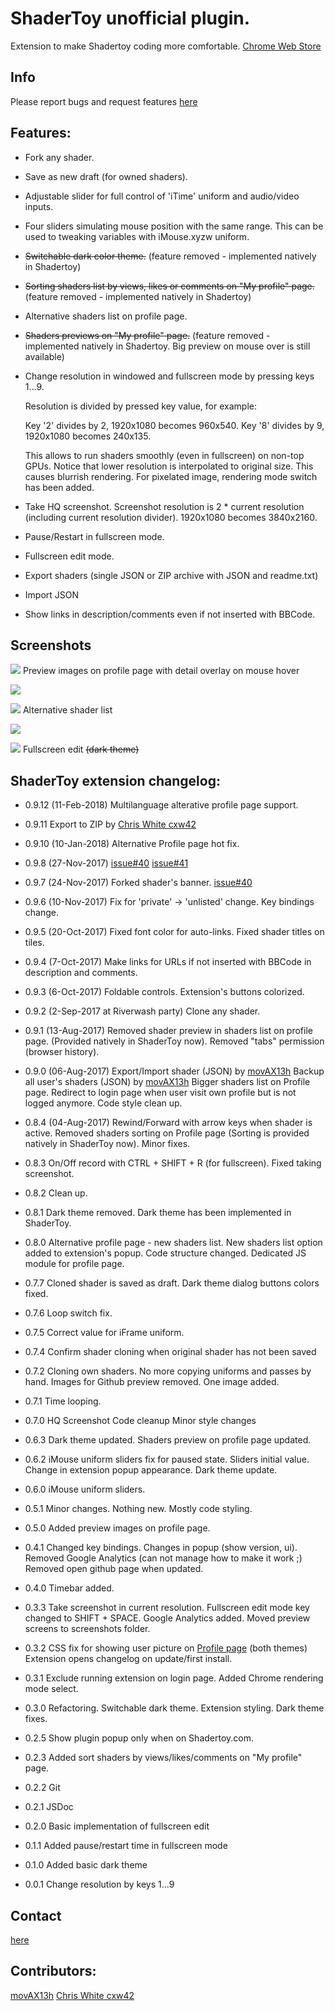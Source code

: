 # ShaderToy unofficial plugin.

Extension to make Shadertoy coding more comfortable.
[Chrome Web Store](https://chrome.google.com/webstore/detail/shadertoy-unofficial-plug/ohicbclhdmkhoabobgppffepcopomhgl?hl=pl)

## Info

Please report bugs and request features [here](https://github.com/patuwwy/ShaderToy-Chrome-Plugin/issues)

## Features:

* Fork any shader.

* Save as new draft (for owned shaders).

* Adjustable slider for full control of 'iTime' uniform and audio/video inputs.

* Four sliders simulating mouse position with the same range.
  This can be used to tweaking variables with iMouse.xyzw uniform.

* ~~Switchable dark color theme.~~
(feature removed - implemented natively in Shadertoy)

* ~~Sorting shaders list by views, likes or comments on "My profile" page.~~
(feature removed - implemented natively in Shadertoy)

* Alternative shaders list on profile page.

* ~~Shaders previews on "My profile" page.~~
(feature removed - implemented natively in Shadertoy. Big preview on mouse over is still available)

* Change resolution in windowed and fullscreen mode by pressing keys 1...9.

  Resolution is divided by pressed key value, for example:

  Key '2' divides by 2, 1920x1080 becomes 960x540.
  Key '8' divides by 9, 1920x1080 becomes 240x135.

  This allows to run shaders smoothly (even in fullscreen) on non-top GPUs.
  Notice that lower resolution is interpolated to original size. This causes blurrish rendering. For pixelated image, rendering mode switch has been added.

* Take HQ screenshot. Screenshot resolution is 2 * current resolution (including current resolution divider). 1920x1080 becomes 3840x2160.

* Pause/Restart in fullscreen mode.

* Fullscreen edit mode.

* Export shaders (single JSON or ZIP archive with JSON and readme.txt)

* Import JSON

* Show links in description/comments even if not inserted with BBCode.

## Screenshots

![](./screenshots/list-preview.jpg)
Preview images on profile page with detail overlay on mouse hover

![](./screenshots/screen3.jpg)

![](./screenshots/alt-profile.jpg)
Alternative shader list

![](./screenshots/previews.jpg)

![](./screenshots/screen2.jpg)
Fullscreen edit ~~(dark theme)~~


## ShaderToy extension changelog:

* 0.9.12 (11-Feb-2018)
Multilanguage alterative profile page support.

* 0.9.11
Export to ZIP by [Chris White cxw42](https://github.com/cxw42)

* 0.9.10 (10-Jan-2018)
Alternative Profile page hot fix.

* 0.9.8 (27-Nov-2017)
[issue#40](https://github.com/patuwwy/ShaderToy-Chrome-Plugin/issues/40)
[issue#41](https://github.com/patuwwy/ShaderToy-Chrome-Plugin/issues/41)

* 0.9.7 (24-Nov-2017)
Forked shader's banner. [issue#40](https://github.com/patuwwy/ShaderToy-Chrome-Plugin/issues/40)

* 0.9.6 (10-Nov-2017)
Fix for 'private' -> 'unlisted' change.
Key bindings change.

* 0.9.5 (20-Oct-2017)
Fixed font color for auto-links.
Fixed shader titles on tiles.

* 0.9.4 (7-Oct-2017)
Make links for URLs if not inserted with BBCode in description and comments.

* 0.9.3 (6-Oct-2017)
Foldable controls.
Extension's buttons colorized.

* 0.9.2 (2-Sep-2017 at Riverwash party)
Clone any shader.

* 0.9.1 (13-Aug-2017)
Removed shader preview in shaders list on profile page. (Provided natively in ShaderToy now).
Removed "tabs" permission (browser history).

* 0.9.0 (06-Aug-2017)
Export/Import shader (JSON) by [movAX13h](http://blog.thrill-project.com/)
Backup all user's shaders (JSON) by [movAX13h](http://blog.thrill-project.com/)
Bigger shaders list on Profile page.
Redirect to login page when user visit own profile but is not logged anymore.
Code style clean up.

* 0.8.4 (04-Aug-2017)
Rewind/Forward with arrow keys when shader is active.
Removed shaders sorting on Profile page (Sorting is provided natively in ShaderToy now).
Minor fixes.

* 0.8.3
On/Off record with CTRL + SHIFT + R (for fullscreen).
Fixed taking screenshot.

* 0.8.2
Clean up.

* 0.8.1
Dark theme removed. Dark theme has been implemented in ShaderToy.

* 0.8.0
Alternative profile page - new shaders list.
New shaders list option added to extension's popup.
Code structure changed. Dedicated JS module for profile page.

* 0.7.7
Cloned shader is saved as draft.
Dark theme dialog buttons colors fixed.

* 0.7.6
Loop switch fix.

* 0.7.5
Correct value for iFrame uniform.

* 0.7.4
Confirm shader cloning when original shader has not been saved

* 0.7.2
Cloning own shaders. No more copying uniforms and passes by hand.
Images for Github preview removed. One image added.

* 0.7.1
Time looping.

* 0.7.0
HQ Screenshot
Code cleanup
Minor style changes

* 0.6.3
Dark theme updated.
Shaders preview on profile page updated.

* 0.6.2
iMouse uniform sliders fix for paused state.
Sliders initial value.
Change in extension popup appearance.
Dark theme update.

* 0.6.0
iMouse uniform sliders.

* 0.5.1
Minor changes. Nothing new. Mostly code styling.

* 0.5.0
Added preview images on profile page.

* 0.4.1
Changed key bindings.
Changes in popup (show version, ui).
Removed Google Analytics (can not manage how to make it work ;)
Removed open github page when updated.

* 0.4.0
Timebar added.

* 0.3.3
Take screenshot in current resolution.
Fullscreen edit mode key changed to SHIFT + SPACE.
Google Analytics added.
Moved preview screens to screenshots folder.

* 0.3.2
CSS fix for showing user picture on [Profile page](https://www.shadertoy.com/profile) (both themes)
Extension opens changelog on update/first install.

* 0.3.1
Exclude running extension on login page.
Added Chrome rendering mode select.

* 0.3.0
Refactoring.
Switchable dark theme.
Extension styling.
Dark theme fixes.

* 0.2.5
Show plugin popup only when on Shadertoy.com.

* 0.2.3
Added sort shaders by views/likes/comments on "My profile" page.

* 0.2.2
Git

* 0.2.1
JSDoc

* 0.2.0
Basic implementation of fullscreen edit

* 0.1.1
Added pause/restart time in fullscreen mode

* 0.1.0
Added basic dark theme

* 0.0.1
Change resolution by keys 1...9

## Contact

[here](http://patrykfalba.eu)

## Contributors:

[movAX13h](http://blog.thrill-project.com/)
[Chris White cxw42](https://github.com/cxw42)
